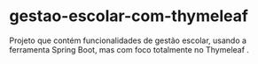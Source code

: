 # gestao-escolar-com-thymeleaf
Projeto que contém funcionalidades de gestão escolar, usando a ferramenta Spring Boot, mas com foco totalmente no Thymeleaf .
